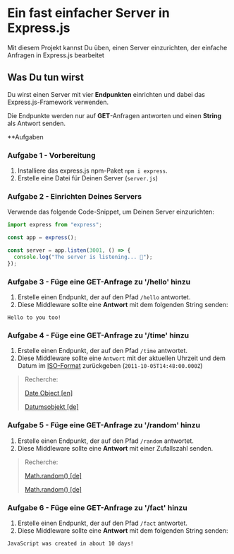 # Ein fast einfacher Server in Express.js

Mit diesem Projekt kannst Du üben, einen Server einzurichten, der einfache Anfragen in Express.js bearbeitet

## Was Du tun wirst

Du wirst einen Server mit vier **Endpunkten** einrichten und dabei das Express.js-Framework verwenden.

Die Endpunkte werden nur auf **GET**-Anfragen antworten und einen **String** als Antwort senden.

**Aufgaben

### Aufgabe 1 - Vorbereitung

1. Installiere das express.js npm-Paket `npm i express`.
2. Erstelle eine Datei für Deinen Server (`server.js`)

### Aufgabe 2 - Einrichten Deines Servers

Verwende das folgende Code-Snippet, um Deinen Server einzurichten:

```js
import express from "express";

const app = express();

const server = app.listen(3001, () => {
  console.log("The server is listening... 🐒");
});
```

### Aufgabe 3 - Füge eine GET-Anfrage zu '/hello' hinzu

1. Erstelle einen Endpunkt, der auf den Pfad `/hello` antwortet.
2. Diese Middleware sollte eine **Antwort** mit dem folgenden String senden:

```text
Hello to you too!
```

### Aufgabe 4 - Füge eine GET-Anfrage zu '/time' hinzu

1. Erstelle einen Endpunkt, der auf den Pfad `/time` antwortet.
2. Diese Middleware sollte eine `Antwort` mit der aktuellen Uhrzeit und dem Datum im [ISO-Format](https://developer.mozilla.org/en-US/docs/Web/JavaScript/Reference/Global_Objects/Date/toISOString) zurückgeben (`2011-10-05T14:48:00.000Z`)

> Recherche:
>
> [Date Object [en]](https://developer.mozilla.org/en-US/docs/Web/JavaScript/Reference/Global_Objects/Date)
>
> [Datumsobjekt [de]](https://developer.mozilla.org/de/docs/Web/JavaScript/Reference/Global_Objects/Date)

### Aufgabe 5 - Füge eine GET-Anfrage zu '/random' hinzu

1. Erstelle einen Endpunkt, der auf den Pfad `/random` antwortet.
2. Diese Middleware sollte eine **Antwort** mit einer Zufallszahl senden.

> Recherche:
>
> [Math.random() [de]](https://developer.mozilla.org/en-US/docs/Web/JavaScript/Reference/Global_Objects/Math/random)
>
> [Math.random() [de]](https://developer.mozilla.org/de/docs/Web/JavaScript/Reference/Global_Objects/Math/random)

### Aufgabe 6 - Füge eine GET-Anfrage zu '/fact' hinzu

1. Erstelle einen Endpunkt, der auf den Pfad `/fact` antwortet.
2. Diese Middleware sollte eine **Antwort** mit dem folgenden String senden:

```text
JavaScript was created in about 10 days!
```
